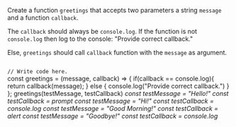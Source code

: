 Create a function `greetings`
that accepts two parameters
a string `message` and a
function `callback`.

The `callback` should always be
`console.log`. If the function
is not `console.log` then log
to the console: 
"Provide correct callback."

Else, `greetings` should call
`callback` function with
the `message` as argument.

<codeblock language="javascript" type="exercise" testMode="multipleInput">
<code>
// Write code here.
</code>
<solution>
const greetings = (message, callback) => {
  if(callback == console.log){
    return callback(message);
  } else {
    console.log("Provide correct callback.")
  }
};
</solution>
<testcases>
<caller>
greetings(testMessage, testCallback)
</caller>
<testcase>
<i>
const testMessage = "Hello!"
const testCallback = prompt
</i>
</testcase>
<testcase>
<i>
const testMessage = "Hi!"
const testCallback = console.log
</i>
</testcase>
<testcase>
<i>
const testMessage = "Good Morning!"
const testCallback = alert
</i>
</testcase>
<testcase>
<i>
const testMessage = "Goodbye!"
const testCallback = console.log
</i>
</testcase>
</testcases>
</codeblock>
